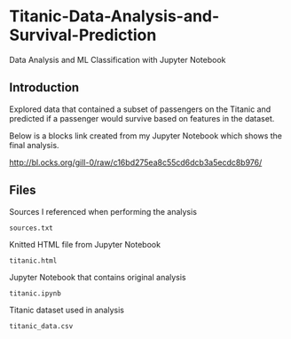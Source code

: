 # Titanic-Data-Analysis-and-Survival-Prediction
Data Analysis and ML Classification with Jupyter Notebook


## Introduction

Explored data that contained a subset of passengers on the Titanic and predicted if a passenger would survive based on features in the dataset.

Below is a blocks link created from my Jupyter Notebook which shows the final analysis. 

http://bl.ocks.org/gill-0/raw/c16bd275ea8c55cd6dcb3a5ecdc8b976/

## Files

Sources I referenced when performing the analysis

```{r}
sources.txt
```
Knitted HTML file from Jupyter Notebook

```{r}
titanic.html
```
Jupyter Notebook that contains original analysis

```{r}
titanic.ipynb
```
Titanic dataset used in analysis
```{r}
titanic_data.csv
```


